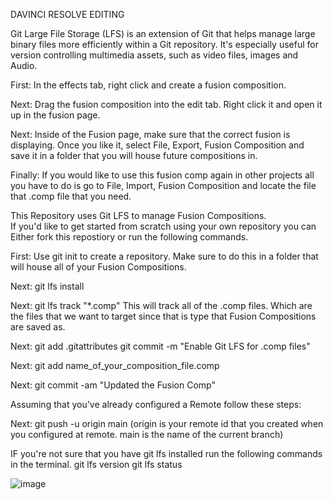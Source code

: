 DAVINCI RESOLVE EDITING

Git Large File Storage (LFS) is an extension of Git that helps manage large binary files more efficiently within a Git repository. It's especially useful for version controlling multimedia assets, such as video files, images and Audio.

First:
	In the effects tab, right click and create a fusion composition.

Next:
	Drag the fusion composition into the edit tab.  Right click it and open it up in the fusion page.

Next:
	Inside of the Fusion page, make sure that the correct fusion is displaying.  Once you like it, select File, Export, Fusion Composition and save it in a folder that you will house future compositions in.

Finally:
	If you would like to use this fusion comp again in other projects all you have to do is go to File, Import, Fusion Composition and locate the file that .comp file that you need.

This Repository uses Git LFS to manage Fusion Compositions.  
If you'd like to get started from scratch using your own repository you can Either fork this repostiory or run the following commands.

First:
	Use git init to create a repository.  Make sure to do this in a folder that will house all of your Fusion Compositions.

Next:
	git lfs install
	
Next:
	git lfs track "*.comp"
	This will track all of the .comp files.  Which are the files that we want to target since that is type that Fusion Compositions are saved as.

Next:
	git add .gitattributes
	git commit -m "Enable Git LFS for .comp files"

Next:
	git add name_of_your_composition_file.comp

Next:
	git commit -am "Updated the Fusion Comp"


Assuming that you've already configured a Remote follow these steps:

Next:
	git push -u origin main
	(origin is your remote id that you created when you configured at remote.  main is the name of the current branch)

IF you're not sure that you have git lfs installed run the following commands in the terminal.
	git lfs version
	git lfs status

 ![image](https://github.com/dsfai2020/davinci_resolve_editing/assets/60169737/3f5366bf-fe2d-455e-ba7c-b41ba899c7e0)
